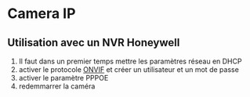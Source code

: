 # Camera IP

## Utilisation avec un NVR Honeywell

1. Il faut dans un premier temps mettre les paramètres réseau en DHCP
1. activer le protocole [ONVIF](https://www.hikvision.com/content/dam/hikvision/en/support/download/how-to/ipc/How%20to%20Enable%20ONVIF%20Protocol%20on%20IP%20Camera.pdf) et créer un utilisateur et un mot de passe
1. activer le paramètre PPPOE
1. redemmarrer la caméra
